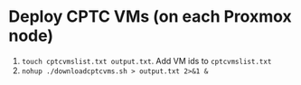 # Deploy CPTC VMs (on each Proxmox node) 
1) `touch cptcvmslist.txt output.txt`. Add VM ids to `cptcvmslist.txt`
2) `nohup ./downloadcptcvms.sh > output.txt 2>&1 &`
